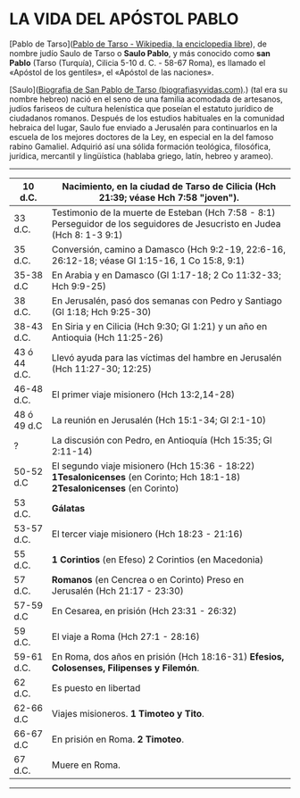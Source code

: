 # LA VIDA DEL APÓSTOL PABLO

[Pablo de Tarso]([Pablo de Tarso - Wikipedia, la enciclopedia libre](https://es.wikipedia.org/wiki/Pablo_de_Tarso)), de nombre judío Saulo de Tarso o **Saulo Pablo**,​ y más conocido como **san Pablo** (Tarso (Turquía), Cilicia 5-10 d. C. - 58-67 Roma),  es llamado el «Apóstol de los gentiles», el «Apóstol de las naciones».

[Saulo]([Biografia de San Pablo de Tarso (biografiasyvidas.com)](https://www.biografiasyvidas.com/biografia/p/pablo.htm#:~:text=Adquiri%C3%B3%20as%C3%AD%20una%20s%C3%B3lida%20formaci%C3%B3n,lat%C3%ADn%2C%20hebreo%20y%20arameo).) (tal era su nombre hebreo) nació en el seno de una familia acomodada de artesanos, judíos fariseos de cultura helenística que poseían el estatuto jurídico de ciudadanos romanos. Después de los estudios habituales en la comunidad hebraica del lugar, Saulo fue enviado a Jerusalén para continuarlos en la escuela de los mejores doctores de la Ley, en especial en la del famoso rabino Gamaliel. Adquirió así una sólida formación teológica, filosófica, jurídica, mercantil y lingüística (hablaba griego, latín, hebreo y arameo).

---

| 10 d.C.      | Nacimiento, en la ciudad de Tarso de Cilicia (Hch 21:39; véase Hch 7:58 "joven").                                                           |
| ------------ | ------------------------------------------------------------------------------------------------------------------------------------------- |
| 33 d.C.      | Testimonio de la muerte de Esteban (Hch 7:58 - 8:1) Perseguidor de los seguidores de Jesucristo en Judea (Hch 8: 1-3 9:1)                   |
| 35 d.C.      | Conversión, camino a Damasco (Hch 9:2-19, 22:6-16, 26:12-18; véase Gl 1:15-16, 1 Co 15:8, 9:1)                                              |
| 35-38 d.C    | En Arabia y en Damasco (Gl 1:17-18; 2 Co 11:32-33; Hch 9:9-25)                                                                              |
| 38 d.C.      | En Jerusalén, pasó dos semanas con Pedro y Santiago (Gl 1:18; Hch 9:25-30)                                                                  |
| 38-43 d.C.   | En Siria y en Cilicia (Hch 9:30; Gl 1:21) y un año en Antioquia (Hch 11:25-26)                                                              |
| 43 ó 44 d.C. | Llevó ayuda para las víctimas del hambre en Jerusalén (Hch 11:27-30; 12:25)                                                                 |
| 46-48 d.C.   | El primer viaje misionero (Hch 13:2,14-28)                                                                                                  |
| 48 ó 49 d.C  | La reunión en Jerusalén (Hch 15:1-34; Gl 2:1-10)                                                                                            |
| ?            | La discusión con Pedro, en Antioquía (Hch 15:35; Gl 2:11-14)                                                                                |
| 50-52 d.C    | El segundo viaje misionero (Hch 15:36 - 18:22)            **1Tesalonicenses** (en Corinto; Hch 18:1-18)    **2Tesalonicenses** (en Corinto) |
| 53 d.C.      | **Gálatas**                                                                                                                                 |
| 53-57 d.C.   | El tercer viaje misionero (Hch 18:23 - 21:16)                                                                                               |
| 55 d.C.      | **1 Corintios** (en Efeso) 2 Corintios (en Macedonia)                                                                                       |
| 57 d.C.      | **Romanos** (en Cencrea o en Corinto) Preso en Jerusalén (Hch 21:17 - 23:30)                                                                |
| 57-59 d.C    | En Cesarea, en prisión (Hch 23:31 - 26:32)                                                                                                  |
| 59 d.C.      | El viaje a Roma (Hch 27:1 - 28:16)                                                                                                          |
| 59-61 d.C.   | En Roma, dos años en prisión (Hch 18:16-31) **Efesios, Colosenses, Filipenses y Filemón**.                                                  |
| 62 d.C.      | Es puesto en libertad                                                                                                                       |
| 62-66 d.C    | Viajes misioneros. **1 Timoteo y Tito**.                                                                                                    |
| 66-67 d.C    | En prisión en Roma. **2 Timoteo**.                                                                                                          |
| 67 d.C.      | Muere en Roma.                                                                                                                              |

---




